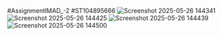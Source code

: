 #AssignmentIMAD_-2 #ST104895666
![Screenshot 2025-05-26 144341](https://github.com/user-attachments/assets/275d23c7-5dcd-4a06-9aab-033786069e9e)
![Screenshot 2025-05-26 144425](https://github.com/user-attachments/assets/559626cc-f1a8-445e-9d2c-84fa3a81fbdf)
![Screenshot 2025-05-26 144439](https://github.com/user-attachments/assets/0546bb73-3800-419d-8861-124dcb96b622)
![Screenshot 2025-05-26 144500](https://github.com/user-attachments/assets/fc4703ac-fa53-4bd2-8a13-b27612c4d6e0)
